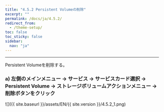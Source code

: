 ```yaml
---
title: "4.5.2 Persistent Volumeの削除"
excerpt: ""
permalink: /docs/ja/4.5.2/
redirect_from:
  - /theme-setup/
toc: false
toc_sticky: false
sidebar:
  nav: "ja"
---
```


---
Persistent Volumeを削除する。

### a\) 左側のメインメニュー → サービス → サービスカード選択 → Persistent Volume → ストレージボリュームアクションメニュー → 削除ボタンをクリック
![]({{ site.baseurl }}/assets/EN/{{ site.version }}/4.5.2_1.png)
